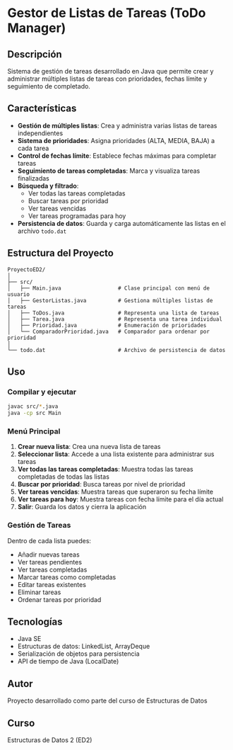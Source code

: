 # Gestor de Listas de Tareas (ToDo Manager)

## Descripción

Sistema de gestión de tareas desarrollado en Java que permite crear y administrar múltiples listas de tareas con prioridades, fechas límite y seguimiento de completado.

## Características

- **Gestión de múltiples listas**: Crea y administra varias listas de tareas independientes
- **Sistema de prioridades**: Asigna prioridades (ALTA, MEDIA, BAJA) a cada tarea
- **Control de fechas límite**: Establece fechas máximas para completar tareas
- **Seguimiento de tareas completadas**: Marca y visualiza tareas finalizadas
- **Búsqueda y filtrado**: 
  - Ver todas las tareas completadas
  - Buscar tareas por prioridad
  - Ver tareas vencidas
  - Ver tareas programadas para hoy
- **Persistencia de datos**: Guarda y carga automáticamente las listas en el archivo `todo.dat`

## Estructura del Proyecto

```
ProyectoED2/
│
├── src/
│   ├── Main.java                  # Clase principal con menú de usuario
│   ├── GestorListas.java          # Gestiona múltiples listas de tareas
│   ├── ToDos.java                 # Representa una lista de tareas
│   ├── Tarea.java                 # Representa una tarea individual
│   ├── Prioridad.java             # Enumeración de prioridades
│   └── ComparadorPrioridad.java   # Comparador para ordenar por prioridad
│
└── todo.dat                       # Archivo de persistencia de datos
```

## Uso

### Compilar y ejecutar

```bash
javac src/*.java
java -cp src Main
```

### Menú Principal

1. **Crear nueva lista**: Crea una nueva lista de tareas
2. **Seleccionar lista**: Accede a una lista existente para administrar sus tareas
3. **Ver todas las tareas completadas**: Muestra todas las tareas completadas de todas las listas
4. **Buscar por prioridad**: Busca tareas por nivel de prioridad
5. **Ver tareas vencidas**: Muestra tareas que superaron su fecha límite
6. **Ver tareas para hoy**: Muestra tareas con fecha límite para el día actual
0. **Salir**: Guarda los datos y cierra la aplicación

### Gestión de Tareas

Dentro de cada lista puedes:
- Añadir nuevas tareas
- Ver tareas pendientes
- Ver tareas completadas
- Marcar tareas como completadas
- Editar tareas existentes
- Eliminar tareas
- Ordenar tareas por prioridad

## Tecnologías

- Java SE
- Estructuras de datos: LinkedList, ArrayDeque
- Serialización de objetos para persistencia
- API de tiempo de Java (LocalDate)

## Autor

Proyecto desarrollado como parte del curso de Estructuras de Datos

## Curso

Estructuras de Datos 2 (ED2)

